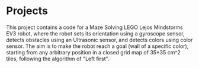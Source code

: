 # Projects
This project contains a code for a Maze Solving LEGO Lejos Mindstorms EV3 robot, where the robot sets its orientation using a gyroscope sensor, detects obstacles using an Ultrasonic sensor, and detects colors using color sensor.
The aim is to make the robot reach a goal (wall of a specific color), starting from any arbitrary position in a closed grid map of 35*35 cm^2 tiles, following the algorithm of "Left first".
